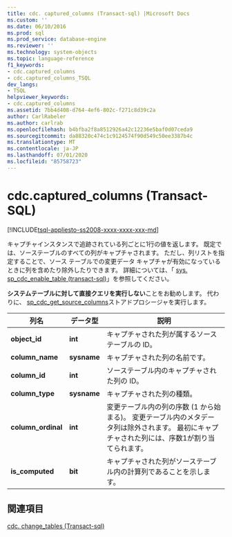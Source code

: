 ```yaml
---
title: cdc. captured_columns (Transact-sql) |Microsoft Docs
ms.custom: ''
ms.date: 06/10/2016
ms.prod: sql
ms.prod_service: database-engine
ms.reviewer: ''
ms.technology: system-objects
ms.topic: language-reference
f1_keywords:
- cdc.captured_columns
- cdc.captured_columns_TSQL
dev_langs:
- TSQL
helpviewer_keywords:
- cdc.captured_columns
ms.assetid: 7bb4d408-d764-4ef6-802c-f271c8d39c2a
author: CarlRabeler
ms.author: carlrab
ms.openlocfilehash: b4bfba2f8a8512926a42c12236e5baf0d07ceda9
ms.sourcegitcommit: da88320c474c1c9124574f90d549c50ee3387b4c
ms.translationtype: MT
ms.contentlocale: ja-JP
ms.lasthandoff: 07/01/2020
ms.locfileid: "85758723"
---
```

# <a name="cdccaptured_columns-transact-sql"></a>cdc.captured_columns (Transact-SQL)
[!INCLUDE[tsql-appliesto-ss2008-xxxx-xxxx-xxx-md](../../includes/applies-to-version/sqlserver.md)]

  キャプチャインスタンスで追跡されている列ごとに1行の値を返します。 既定では、ソーステーブルのすべての列がキャプチャされます。 ただし、列リストを指定することで、ソース テーブルでの変更データ キャプチャが有効になっているときに列を含めたり除外したりできます。 詳細については、「 [sys. sp_cdc_enable_table &#40;transact-sql&#41;](../../relational-databases/system-stored-procedures/sys-sp-cdc-enable-table-transact-sql.md)」を参照してください。  
  
 **システムテーブルに対して直接クエリを実行しない**ことをお勧めします。 代わりに、 [sp_cdc_get_source_columns](../../relational-databases/system-stored-procedures/sys-sp-cdc-get-captured-columns-transact-sql.md)ストアドプロシージャを実行します。  
   
|列名|データ型|説明|  
|-----------------|---------------|-----------------|  
|**object_id**|**int**|キャプチャされた列が属するソーステーブルの ID。|  
|**column_name**|**sysname**|キャプチャされた列の名前です。|  
|**column_id**|**int**|ソーステーブル内のキャプチャされた列の ID。|  
|**column_type**|**sysname**|キャプチャされた列の種類。|  
|**column_ordinal**|**int**|変更テーブル内の列の序数 (1 から始まる)。 変更テーブル内のメタデータ列は除外されます。 最初にキャプチャされた列には、序数1が割り当てられます。|  
|**is_computed**|**bit**|キャプチャされた列がソーステーブル内の計算列であることを示します。|  
  
## <a name="see-also"></a>関連項目  
 [cdc. change_tables &#40;Transact-sql&#41;](../../relational-databases/system-tables/cdc-change-tables-transact-sql.md)  
  
  
